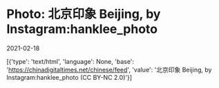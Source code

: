 # Photo: 北京印象 Beijing, by Instagram:hanklee_photo

2021-02-18

[{'type': 'text/html', 'language': None, 'base': 'https://chinadigitaltimes.net/chinese/feed', 'value': '北京印象 Beijing, by Instagram:hanklee_photo (CC BY-NC 2.0)'}]